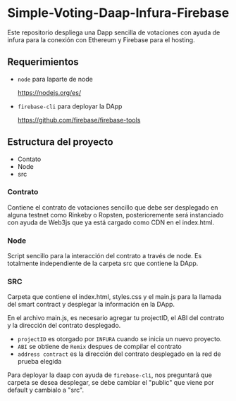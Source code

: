 # Simple-Voting-Daap-Infura-Firebase
Este repositorio despliega una Dapp sencilla de votaciones con ayuda de infura para la conexión con Ethereum y Firebase para el hosting.

## Requerimientos
* `node` para laparte de node
    
    https://nodejs.org/es/
* `firebase-cli` para deployar la DApp 

    https://github.com/firebase/firebase-tools


## Estructura del proyecto

* Contato
* Node
* src


 ### Contrato

 Contiene el contrato de votaciones sencillo que debe ser desplegado en alguna testnet como Rinkeby o Ropsten, posterioremente será instanciado con ayuda de Web3js que ya está cargado como CDN en el index.html.

 ### Node

 Script sencillo para la interacción del contrato a través de node. Es totalmente independiente de la carpeta src que contiene la DApp.

### SRC

Carpeta que contiene el index.html, styles.css y el main.js para la llamada del smart contract y desplegar la información en la DApp.

En el archivo main.js, es necesario agregar tu projectID, el ABI del contrato y la dirección del contrato desplegado.

* `projectID` es otorgado por `INFURA` cuando se inicia un nuevo proyecto.
* `ABI` se obtiene de `Remix` despues de compilar el contrato
* `address contract` es la dirección del contrato desplegado en la red de prueba elegida

Para deployar la daap con ayuda de `firebase-cli`, nos preguntará que carpeta se desea desplegar, se debe cambiar el "public" que viene por default y cambialo a "src".